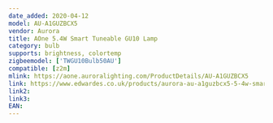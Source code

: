 ```yaml
---
date_added: 2020-04-12
model: AU-A1GUZBCX5
vendor: Aurora
title: AOne 5.4W Smart Tuneable GU10 Lamp
category: bulb
supports: brightness, colortemp
zigbeemodel: ['TWGU10Bulb50AU']
compatible: [z2m]
mlink: https://aone.auroralighting.com/ProductDetails/AU-A1GUZBCX5
link: https://www.edwardes.co.uk/products/aurora-au-a1guzbcx5-5-4w-smart-tuneable-gu10-lamp
link2: 
link3: 
EAN: 
---
```

